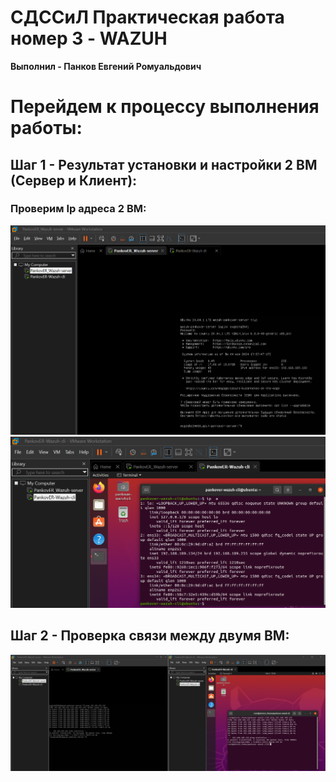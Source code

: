 # **СДССиЛ Практическая работа номер 3 - WAZUH**
**Выполнил - Панков Евгений Ромуальдович**
# **Перейдем к процессу выполнения работы:**
## **Шаг 1 - Результат установки и настройки 2 ВМ (Сервер и Клиент):**

### **Проверим Ip адреса 2 ВМ:**
![image](Screenshots/1.png)
![image](Screenshots/2.png)

## **Шаг 2 - Проверка связи между двумя ВМ:**
![image](Screenshots/3.png)
